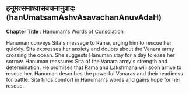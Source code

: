 ## हनूमत्समाश्वासवचनानुवादः (hanUmatsamAshvAsavachanAnuvAdaH)
**Chapter Title** : Hanuman's Words of Consolation

Hanuman conveys Sita's message to Rama, urging him to rescue her quickly. Sita expresses her anxiety and doubts about the Vanara army crossing the ocean. She suggests Hanuman stay for a day to ease her sorrow. Hanuman reassures Sita of the Vanara army's strength and determination. He promises that Rama and Lakshmana will soon arrive to rescue her. Hanuman describes the powerful Vanaras and their readiness for battle. Sita finds comfort in Hanuman's words and gains hope for her rescue.